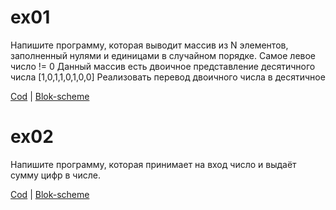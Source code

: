 # ex01
  Напишите программу, которая выводит массив из N элементов,
 заполненный нулями и единицами в случайном порядке.
 Самое левое число != 0
 Данный массив есть двоичное представление десятичного числа
 [1,0,1,1,0,1,0,0]
 Реализовать перевод двоичного числа в десятичное

[Cod](/ex1/Program.cs)  |  [Blok-scheme]()


# ex02
Напишите программу, которая принимает на вход число и выдаёт сумму цифр в числе.

[Cod](/ex02/Program.cs)  |  [Blok-scheme]()